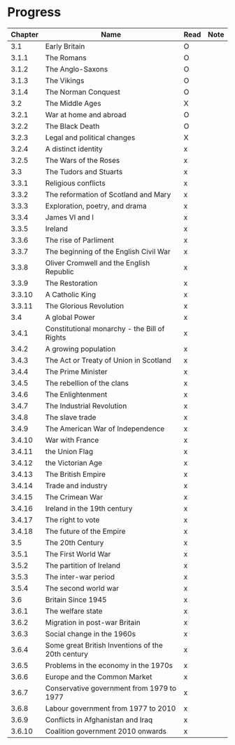 # Progress

|Chapter|Name|Read|Note|
|-|-|-|-|
|3.1|Early Britain|O|||
|3.1.1|The Romans|O||
|3.1.2|The Anglo-Saxons|O||
|3.1.3|The Vikings|O||
|3.1.4|The Norman Conquest|O|
|3.2|The Middle Ages|X||
|3.2.1|War at home and abroad|O||
|3.2.2|The Black Death|O||
|3.2.3|Legal and political changes|X||
|3.2.4|A distinct identity|x||
|3.2.5|The Wars of the Roses|x||
|3.3|The Tudors and Stuarts|x||
|3.3.1|Religious conflicts|x||
|3.3.2|The reformation of Scotland and Mary|x||
|3.3.3|Exploration, poetry, and drama|x||
|3.3.4|James VI and I|x||
|3.3.5|Ireland|x||
|3.3.6|The rise of Parliment|x||
|3.3.7|The beginning of the English Civil War|x||
|3.3.8|Oliver Cromwell and the English Republic|x||
|3.3.9|The Restoration|x||
|3.3.10|A Catholic King|x||
|3.3.11|The Glorious Revolution|x||
|3.4|A global Power|x||
|3.4.1|Constitutional monarchy - the Bill of Rights|x||
|3.4.2|A growing population|x||
|3.4.3|The Act or Treaty of Union in Scotland|x||
|3.4.4|The Prime Minister|x||
|3.4.5|The rebellion of the clans|x||
|3.4.6|The Enlightenment|x||
|3.4.7|The Industrial Revolution|x||
|3.4.8|The slave trade|x||
|3.4.9|The American War of Independence|x||
|3.4.10|War with France|x||
|3.4.11|the Union Flag|x||
|3.4.12|the Victorian Age|x||
|3.4.13|The British Empire|x||
|3.4.14|Trade and industry|x||
|3.4.15|The Crimean War|x||
|3.4.16|Ireland in the 19th century|x||
|3.4.17|The right to vote|x||
|3.4.18|The future of the Empire|x||
|3.5|The 20th Century|x||
|3.5.1|The First World War|x||
|3.5.2|The partition of Ireland|x||
|3.5.3|The inter-war period|x||
|3.5.4|The second world war|x||
|3.6|Britain Since 1945|x||
|3.6.1|The welfare state|x||
|3.6.2|Migration in post-war Britain|x||
|3.6.3|Social change in the 1960s|x||
|3.6.4|Some great British Inventions of the 20th century|x||
|3.6.5|Problems in the economy in the 1970s|x||
|3.6.6|Europe and the Common Market|x||
|3.6.7|Conservative government from 1979 to 1977|x||
|3.6.8|Labour government from 1977 to 2010|x||
|3.6.9|Conflicts in Afghanistan and Iraq|x||
|3.6.10|Coalition government 2010 onwards|x||